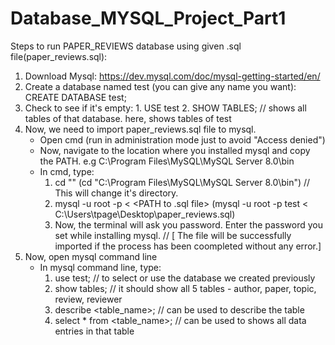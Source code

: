 # Database_MYSQL_Project_Part1

Steps to run PAPER_REVIEWS database using given .sql file(paper_reviews.sql):

1. Download Mysql: https://dev.mysql.com/doc/mysql-getting-started/en/
2. Create a database named test (you can give any name you want): CREATE DATABASE test;
3. Check to see if it's empty:  1. USE test
                                2. SHOW TABLES; // shows all tables of that database. here, shows tables of test
4. Now, we need to import paper_reviews.sql file to mysql.
   - Open cmd (run in administration mode just to avoid "Access denied")
   - Now, navigate to the location where you installed mysql and copy the PATH. e.g C:\Program Files\MySQL\MySQL Server 8.0\bin 
   - In cmd, type: 
       1. cd "<PATH>" (cd "C:\Program Files\MySQL\MySQL Server 8.0\bin") // This will change it's directory. 
       2. mysql -u root -p <database name you just set>  <  <PATH to .sql file>
          (mysql -u root -p test < C:\Users\tpage\Desktop\paper_reviews.sql)
       3. Now, the terminal will ask you password. Enter the password you set while installing mysql. 
         // [ The file will be successfully imported if the process has been coompleted without any error.]
5. Now, open mysql command line
   - In mysql command line, type:
       1. use test;  // to select or use the database we created previously
       2. show tables; // it should show all 5 tables - author, paper, topic, review, reviewer
       3. describe <table_name>; // can be used to describe the table
       4. select * from <table_name>; // can be used to shows all data entries in that table
